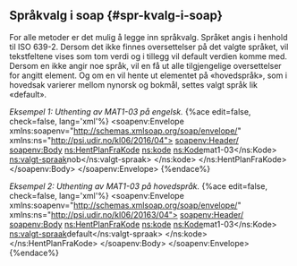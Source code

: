 ## Språkvalg i soap {#spr-kvalg-i-soap}

For alle metoder er det mulig å legge inn språkvalg. Språket angis i henhold til ISO 639-2\. Dersom det ikke finnes oversettelser på det valgte språket, vil tekstfeltene vises som tom verdi og i tillegg vil default verdien komme med. Dersom en ikke angir noe språk, vil en få ut alle tilgjengelige oversettelser for angitt element. Og om en vil hente ut elementet på «hovedspråk», som i hovedsak varierer mellom nynorsk og bokmål, settes valgt språk lik «default».

*Eksempel 1: Uthenting av MAT1-03 på engelsk.*
{%ace edit=false, check=false, lang='xml'%}
<soapenv:Envelope xmlns:soapenv="http://schemas.xmlsoap.org/soap/envelope/" xmlns:ns="http://psi.udir.no/kl06/2016/04">
  <soapenv:Header/>
  <soapenv:Body>
    <ns:HentPlanFraKode>
      <!--Optional:-->
      <ns:kode>
        <!--Optional:-->
        <ns:Kode>mat1-03</ns:Kode>
        <!--Optional:-->
        <ns:valgt-spraak>nob</ns:valgt-spraak>
      </ns:kode>
    </ns:HentPlanFraKode>
  </soapenv:Body>
</soapenv:Envelope>
{%endace%}

*Eksempel 2: Uthenting av MAT1-03 på hovedspråk.*
{%ace edit=false, check=false, lang='xml'%}
<soapenv:Envelope xmlns:soapenv="http://schemas.xmlsoap.org/soap/envelope/" xmlns:ns="http://psi.udir.no/kl06/20163/04">
  <soapenv:Header/>
  <soapenv:Body>
    <ns:HentPlanFraKode>
      <!--Optional:-->
      <ns:kode>
        <!--Optional:-->
        <ns:Kode>mat1-03</ns:Kode>
        <!--Optional:-->
        <ns:valgt-spraak>default</ns:valgt-spraak>
      </ns:kode>
    </ns:HentPlanFraKode>
  </soapenv:Body>
</soapenv:Envelope>
{%endace%}